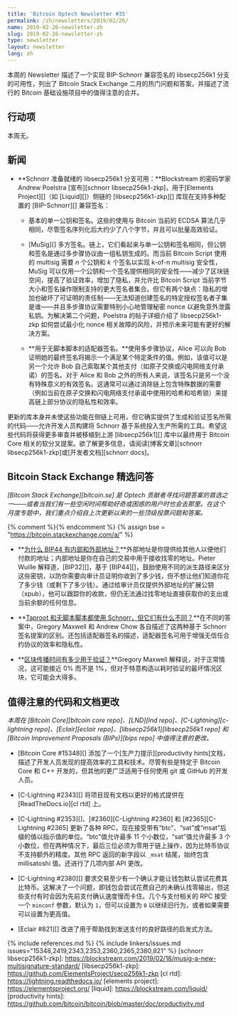 ```yaml
---
title: 'Bitcoin Optech Newsletter #35'
permalink: /zh/newsletters/2019/02/26/
name: 2019-02-26-newsletter-zh
slug: 2019-02-26-newsletter-zh
type: newsletter
layout: newsletter
lang: zh
---
```

本周的 Newsletter 描述了一个实现 BIP-Schnorr 兼容签名的 libsecp256k1 分支的可用性，列出了 Bitcoin Stack Exchange 二月的热门问题和答案，并描述了流行的 Bitcoin 基础设施项目中的值得注意的合并。

## 行动项

本周无。

## 新闻

- **<!--schnorr-ready-fork-of-libsecp256k1-available-->Schnorr 准备就绪的 libsecp256k1 分支可用：**Blockstream 的密码学家 Andrew Poelstra [宣布][schnorr libsecp256k1-zkp]，用于[Elements Project][]（如 [Liquid][]）侧链的 [libsecp256k1-zkp][] 库现在支持多种配置的 [BIP-Schnorr][] 兼容签名：

  - 基本的单一公钥和签名。这些的使用与 Bitcoin 当前的 ECDSA 算法几乎相同，尽管签名序列化后大约少了八个字节，并且可以批量高效验证。

  - [MuSig][] 多方签名。链上，它们看起来与单一公钥和签名相同，但公钥和签名是通过多步骤协议由一组私钥生成的。而当前 Bitcoin Script 使用的 multisig 需要 *n* 个公钥和 *k* 个签名以实现 k-of-n multisig 安全性，MuSig 可以仅用一个公钥和一个签名提供相同的安全性——减少了区块链空间，提高了验证效率，增加了隐私，并允许比 Bitcoin Script 当前字节大小和签名操作限制支持的更大签名者集合。但它有两个缺点：隐私的增加也破坏了可证明的责任制——无法知道创建签名的特定授权签名者子集是谁——并且多步骤协议需要特别小心地管理秘密 nonce 以避免意外泄露私钥。为解决第二个问题，Poelstra 的帖子详细介绍了 libsecp256k1-zkp 如何尝试最小化 nonce 相关故障的风险，并预示未来可能有更好的解决方案。

  - **<!--adapter-signatures-for-scriptless-scripts-->用于无脚本脚本的适配器签名。**使用多步骤协议，Alice 可以向 Bob 证明她的最终签名将揭示一个满足某个特定条件的值。例如，该值可以是另一个允许 Bob 自己索取某个其他支付（如原子交换或闪电网络支付承诺）的签名。对于 Alice 和 Bob 之外的所有人来说，该签名只是另一个没有特殊意义的有效签名。这通常可以通过消除链上包含特殊数据的需要（例如当前在原子交换和闪电网络支付承诺中使用的哈希和哈希锁）来提高链上部分协议的隐私性和效率。

更新的库本身并未使这些功能在侧链上可用，但它确实提供了生成和验证签名所需的代码——允许开发人员构建将 Schnorr 基于系统投入生产所需的工具。希望这些代码将获得更多审查并被移植到上游 [libsecp256k1][] 库中以最终用于 Bitcoin Core 相关的软分叉提案。欲了解更多信息，请阅读[博客文章][schnorr libsecp256k1-zkp]或[开发者文档][schnorr docs]。

## Bitcoin Stack Exchange 精选问答

*[Bitcoin Stack Exchange][bitcoin.se] 是 Optech 贡献者寻找问题答案的首选之一——或者当我们有一些空闲时间帮助好奇或困惑的用户时也会去那里。在这个月度专题中，我们重点介绍自上次更新以来的一些顶级投票问题和答案。*

{% comment %}<!-- https://bitcoin.stackexchange.com/search?tab=votes&q=created%3a1m..%20is%3aanswer -->{% endcomment %}
{% assign bse = "https://bitcoin.stackexchange.com/a/" %}

- **<!--why-does-bip44-have-internal-and-external-addresses-->[为什么 BIP44 有内部和外部地址？]({{bse}}84594)**外部地址是你提供给其他人以便他们付款的地址；内部地址是你在自己的交易中用于接收找零的地址。Pieter Wuille 解释道，[BIP32][]，基于 [BIP44][]，鼓励使用不同的派生路径来区分这些密钥，以防你需要向审计员证明你收到了多少钱，但不想让他们知道你花了多少钱（或剩下了多少钱）。通过给审计员仅提供外部地址的扩展公钥（xpub），他可以跟踪你的收款，但仍无法通过找零地址直接获取你的支出或当前余额的任何信息。

- **<!--taproot-and-scriptless-scripts-both-use-schnorr-but-how-are-they-different-->[Taproot 和无脚本脚本都使用 Schnorr，但它们有什么不同？]({{bse}}84086)**在不同的答案中，Gregory Maxwell 和 Andrew Chow 各自描述了这两种基于 Schnorr 签名提案的区别。还包括适配器签名的描述，适配器签名可用于增强无信任合约协议的效率和隐私性。

- **<!--how-much-of-block-propagation-time-is-used-in-verification-->[区块传播时间有多少用于验证？]({{bse}}84045)**Gregory Maxwell 解释说，对于正常情况，这可能接近 0% 而不是 1%，但对于特意构造以耗时验证的最坏情况区块，它可能会大得多。

## 值得注意的代码和文档更改

*本周在 [Bitcoin Core][bitcoin core repo]、[LND][lnd repo]、[C-Lightning][c-lightning repo]、[Eclair][eclair repo]、[libsecp256k1][libsecp256k1 repo] 和 [Bitcoin Improvement Proposals (BIPs)][bips repo] 中值得注意的更改。*

- [Bitcoin Core #15348][] 添加了一个[生产力提示][productivity hints]文档，描述了开发人员发现的提高效率的工具和技术。尽管有些是特定于 Bitcoin Core 和 C++ 开发的，但其他的更广泛适用于任何使用 git 或 GitHub 的开发人员。

- [C-Lightning #2343][] 将项目现有文档以更好的格式提供在 [ReadTheDocs.io][cl rtd] 上。

- [C-Lightning #2353][]、[#2360][C-Lightning #2360] 和 [#2365][C-Lightning #2365] 更新了各种 RPC，现在接受带有“btc”、“sat”或“msat”后缀的值以指示值的单位。“btc”值允许最多 11 个小数位，“sat”值允许最多 3 个小数位，但在两种情况下，最后三位必须为零用于链上操作，因为比特币协议不支持额外的精度。其他 RPC 返回的新字段以 `_msat` 结尾，始终包含 millisatoshi 值。还进行了几项内部 API 更改。

- [C-Lightning #2380][] 要求交易至少有一个确认才能让钱包默认尝试花费其比特币。这解决了一个问题，即钱包会尝试花费自己的未确认找零输出，但这些支付有时会因为先前支付确认速度慢而卡住。几个与支付相关的 RPC 接受一个 `minconf` 参数，默认为 `1`，但可以设置为 `0` 以继续旧行为，或者如果需要可以设置为更高值。

- [Eclair #821][] 改进了用于帮助找到发送支付的良好路径的启发式方法。


{% include references.md %}
{% include linkers/issues.md issues="15348,2419,2343,2353,2360,2365,2380,821" %}
[schnorr libsecp256k1-zkp]: https://blockstream.com/2019/02/18/musig-a-new-multisignature-standard/
[libsecp256k1-zkp]: https://github.com/ElementsProject/secp256k1-zkp
[cl rtd]: https://lightning.readthedocs.io/
[elements project]: https://elementsproject.org/
[liquid]: https://blockstream.com/liquid/
[productivity hints]: https://github.com/bitcoin/bitcoin/blob/master/doc/productivity.md